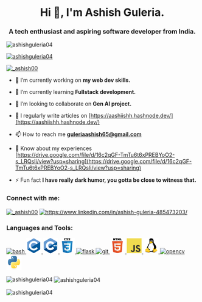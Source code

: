<h1 align="center">Hi 👋, I'm Ashish Guleria.</h1>
<h3 align="center">A tech enthusiast and aspiring software developer from India.</h3>

<p align="left"> <img src="https://komarev.com/ghpvc/?username=ashishguleria04&label=Profile%20views&color=0e75b6&style=flat" alt="ashishguleria04" /> </p>

<p align="left"> <a href="https://github.com/ryo-ma/github-profile-trophy"><img src="https://github-profile-trophy.vercel.app/?username=ashishguleria04" alt="ashishguleria04" /></a> </p>

<p align="left"> <a href="https://twitter.com/_ashish00" target="blank"><img src="https://img.shields.io/twitter/follow/_ashish00?logo=twitter&style=for-the-badge" alt="_ashish00" /></a> </p>

- 🔭 I’m currently working on **my web dev skills.**

- 🌱 I’m currently learning **Fullstack development.**

- 👯 I’m looking to collaborate on **Gen AI project.**

- 📝 I regularly write articles on [https://aashiishh.hashnode.dev/](https://aashiishh.hashnode.dev/)

- 📫 How to reach me **guleriaashish65@gmail.com**

- 📄 Know about my experiences [https://drive.google.com/file/d/16c2qGF-TmTu6t6xPREBYoO2-s_LRQsIi/view?usp=sharing](https://drive.google.com/file/d/16c2qGF-TmTu6t6xPREBYoO2-s_LRQsIi/view?usp=sharing)

- ⚡ Fun fact **I have really dark humor, you gotta be close to witness that.**

<h3 align="left">Connect with me:</h3>
<p align="left">
<a href="https://twitter.com/_ashish00" target="blank"><img align="center" src="https://raw.githubusercontent.com/rahuldkjain/github-profile-readme-generator/master/src/images/icons/Social/twitter.svg" alt="_ashish00" height="30" width="40" /></a>
<a href="https://linkedin.com/in/https://www.linkedin.com/in/ashish-guleria-485473203/" target="blank"><img align="center" src="https://raw.githubusercontent.com/rahuldkjain/github-profile-readme-generator/master/src/images/icons/Social/linked-in-alt.svg" alt="https://www.linkedin.com/in/ashish-guleria-485473203/" height="30" width="40" /></a>
</p>

<h3 align="left">Languages and Tools:</h3>
<p align="left"> <a href="https://www.gnu.org/software/bash/" target="_blank" rel="noreferrer"> <img src="https://www.vectorlogo.zone/logos/gnu_bash/gnu_bash-icon.svg" alt="bash" width="40" height="40"/> </a> <a href="https://www.cprogramming.com/" target="_blank" rel="noreferrer"> <img src="https://raw.githubusercontent.com/devicons/devicon/master/icons/c/c-original.svg" alt="c" width="40" height="40"/> </a> <a href="https://www.w3schools.com/cpp/" target="_blank" rel="noreferrer"> <img src="https://raw.githubusercontent.com/devicons/devicon/master/icons/cplusplus/cplusplus-original.svg" alt="cplusplus" width="40" height="40"/> </a> <a href="https://www.w3schools.com/css/" target="_blank" rel="noreferrer"> <img src="https://raw.githubusercontent.com/devicons/devicon/master/icons/css3/css3-original-wordmark.svg" alt="css3" width="40" height="40"/> </a> <a href="https://flask.palletsprojects.com/" target="_blank" rel="noreferrer"> <img src="https://www.vectorlogo.zone/logos/pocoo_flask/pocoo_flask-icon.svg" alt="flask" width="40" height="40"/> </a> <a href="https://git-scm.com/" target="_blank" rel="noreferrer"> <img src="https://www.vectorlogo.zone/logos/git-scm/git-scm-icon.svg" alt="git" width="40" height="40"/> </a> <a href="https://www.w3.org/html/" target="_blank" rel="noreferrer"> <img src="https://raw.githubusercontent.com/devicons/devicon/master/icons/html5/html5-original-wordmark.svg" alt="html5" width="40" height="40"/> </a> <a href="https://developer.mozilla.org/en-US/docs/Web/JavaScript" target="_blank" rel="noreferrer"> <img src="https://raw.githubusercontent.com/devicons/devicon/master/icons/javascript/javascript-original.svg" alt="javascript" width="40" height="40"/> </a> <a href="https://www.linux.org/" target="_blank" rel="noreferrer"> <img src="https://raw.githubusercontent.com/devicons/devicon/master/icons/linux/linux-original.svg" alt="linux" width="40" height="40"/> </a> <a href="https://opencv.org/" target="_blank" rel="noreferrer"> <img src="https://www.vectorlogo.zone/logos/opencv/opencv-icon.svg" alt="opencv" width="40" height="40"/> </a> <a href="https://www.python.org" target="_blank" rel="noreferrer"> <img src="https://raw.githubusercontent.com/devicons/devicon/master/icons/python/python-original.svg" alt="python" width="40" height="40"/> </a> </p>

<p><img align="left" src="https://github-readme-stats.vercel.app/api/top-langs?username=ashishguleria04&show_icons=true&locale=en&layout=compact" alt="ashishguleria04" /></p>

<p>&nbsp;<img align="center" src="https://github-readme-stats.vercel.app/api?username=ashishguleria04&show_icons=true&locale=en" alt="ashishguleria04" /></p>

<p><img align="center" src="https://github-readme-streak-stats.herokuapp.com/?user=ashishguleria04&" alt="ashishguleria04" /></p>

